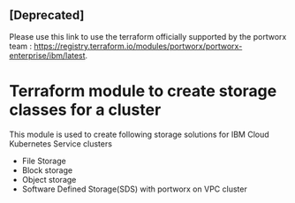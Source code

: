 ## [Deprecated]
Please use this link to use the terraform officially supported by the portworx team : https://registry.terraform.io/modules/portworx/portworx-enterprise/ibm/latest.
# Terraform module to create storage classes for a cluster

This module is used to create following storage solutions for IBM Cloud Kubernetes Service clusters

* File Storage
* Block storage
* Object storage
* Software Defined Storage(SDS) with portworx on VPC cluster